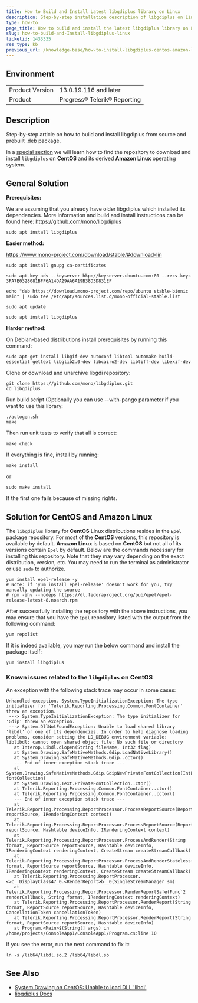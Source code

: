 ```yaml
---
title: How to Build and Install Latest libgdiplus library on Linux
description: Step-by-step installation description of libgdiplus on Linux
type: how-to
page_title: How to build and install the latest libgdiplus library on Linux
slug: how-to-build-and-Install-libgdiplus-linux
ticketid: 1433335
res_type: kb
previous_url: /knowledge-base/how-to-install-libgdiplus-centos-amazon-linux
---
```


## Environment

<table>
	<tbody>
		<tr>
			<td>Product Version</td>
			<td>13.0.19.116 and later</td>
		</tr>
		<tr>
			<td>Product</td>
			<td>Progress® Telerik® Reporting</td>
		</tr>
	</tbody>
</table>

## Description

Step-by-step article on how to build and install libgdiplus from source and prebuilt .deb package.

In a [special section](#solution-for-centos-and-amazon-linux) we will learn how to find the repository to download and install `libgdiplus` on __CentOS__ and its derived __Amazon Linux__ operating system.

## General Solution

**Prerequisites:**

We are assuming that you already have older libgdiplus which installed its dependencies. More information and build and install instructions can be found here: https://github.com/mono/libgdiplus

`sudo apt install libgdiplus`

**Easier method:**

https://www.mono-project.com/download/stable/#download-lin

````
sudo apt install gnupg ca-certificates

sudo apt-key adv --keyserver hkp://keyserver.ubuntu.com:80 --recv-keys 3FA7E0328081BFF6A14DA29AA6A19B38D3D831EF

echo "deb https://download.mono-project.com/repo/ubuntu stable-bionic main" | sudo tee /etc/apt/sources.list.d/mono-official-stable.list

sudo apt update

sudo apt install libgdiplus
````

**Harder method:**

On Debian-based distributions install prerequisites by running this command:

`sudo apt-get install libgif-dev autoconf libtool automake build-essential gettext libglib2.0-dev libcairo2-dev libtiff-dev libexif-dev`

Clone or download and unarchive libgdi repository: 

````
git clone https://github.com/mono/libgdiplus.git
cd libgdiplus
````

Run build script (Optionally you can use --with-pango parameter if you want to use this library: 

````
./autogen.sh
make 
````

Then run unit tests to verify that all is correct: 

`make check`

If everything is fine, install by running: 

`make install`

or  

`sudo make install`

If the first one fails because of missing rights.

## Solution for CentOS and Amazon Linux

The `libgdiplus` library for __CentOS__ Linux distributions resides in the `Epel` package repository. For most of the __CentOS__ versions, this repository is available by default. __Amazon Linux__ is based on __CentOS__ but not all of its versions contain `Epel` by default. Below are the commands necessary for installing this repository. Note that they may vary depending on the exact distribution, version, etc. You may need to run the terminal as administrator or use `sudo` to authorize.

````
yum install epel-release -y
# Note: if 'yum install epel-release' doesn't work for you, try manually updating the source
# rpm -ihv --nodeps https://dl.fedoraproject.org/pub/epel/epel-release-latest-8.noarch.rpm
````

After successfully installing the repository with the above instructions, you may ensure that you have the `Epel` repository listed with the output from the following command:

`yum repolist`

If it is indeed available, you may run the below command and install the package itself:

`yum install libgdiplus`

### Known issues related to the `libgdiplus` on __CentOS__

An exception with the following stack trace may occur in some cases:

````
Unhandled exception. System.TypeInitializationException: The type initializer for 'Telerik.Reporting.Processing.Common.FontContainer' threw an exception.
 ---> System.TypeInitializationException: The type initializer for 'Gdip' threw an exception.
 ---> System.DllNotFoundException: Unable to load shared library 'libdl' or one of its dependencies. In order to help diagnose loading problems, consider setting the LD_DEBUG environment variable: liblibdl: cannot open shared object file: No such file or directory
   at Interop.Libdl.dlopen(String fileName, Int32 flag)
   at System.Drawing.SafeNativeMethods.Gdip.LoadNativeLibrary()
   at System.Drawing.SafeNativeMethods.Gdip..cctor()
   --- End of inner exception stack trace ---
   at System.Drawing.SafeNativeMethods.Gdip.GdipNewPrivateFontCollection(IntPtr& fontCollection)
   at System.Drawing.Text.PrivateFontCollection..ctor()
   at Telerik.Reporting.Processing.Common.FontContainer..ctor()
   at Telerik.Reporting.Processing.Common.FontContainer..cctor()
   --- End of inner exception stack trace ---
   at Telerik.Reporting.Processing.ReportProcessor.ProcessReportSource(ReportSource reportSource, IRenderingContext context)
   at Telerik.Reporting.Processing.ReportProcessor.ProcessReportSource(ReportSource reportSource, Hashtable deviceInfo, IRenderingContext context)
   at Telerik.Reporting.Processing.ReportProcessor.ProcessAndRender(String format, ReportSource reportSource, Hashtable deviceInfo, IRenderingContext renderingContext, CreateStream createStreamCallback)
   at Telerik.Reporting.Processing.ReportProcessor.ProcessAndRenderStateless(String format, ReportSource reportSource, Hashtable deviceInfo, IRenderingContext renderingContext, CreateStream createStreamCallback)
   at Telerik.Reporting.Processing.ReportProcessor.<>c__DisplayClass47_0.<RenderReport>b__0(SingleStreamManager sm)
   at Telerik.Reporting.Processing.ReportProcessor.RenderReportSafe(Func`2 renderCallback, String format, IRenderingContext renderingContext)
   at Telerik.Reporting.Processing.ReportProcessor.RenderReport(String format, ReportSource reportSource, Hashtable deviceInfo, CancellationToken cancellationToken)
   at Telerik.Reporting.Processing.ReportProcessor.RenderReport(String format, ReportSource reportSource, Hashtable deviceInfo)
   at Program.<Main>$(String[] args) in /home/projects/ConsoleApp1/ConsoleApp1/Program.cs:line 10
````

If you see the error, run the next command to fix it:

`ln -s /lib64/libdl.so.2 /lib64/libdl.so`

## See Also

* [System.Drawing on CentOS: Unable to load DLL 'libdl'](https://github.com/dotnet/runtime/issues/24070)
* [libgdiplus Docs](https://www.mono-project.com/docs/gui/libgdiplus/)

